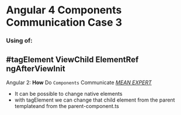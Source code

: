 # Angular 4 Components Communication Case 3
### Using of:
## #tagElement ViewChild ElementRef ngAfterViewInit

Angular 2: **How** Do `Components` Communicate [*MEAN EXPERT*](http://mean.expert/2016/05/21/angular-2-component-communication/)

- It can be possible to change native elements
- with tagElement we can change that child element from the parent templateand from the parent-component.ts
